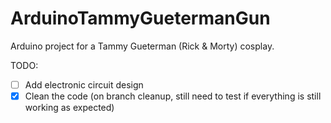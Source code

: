 # ArduinoTammyGuetermanGun
Arduino project for a Tammy Gueterman (Rick &amp; Morty) cosplay.

TODO:
- [ ] Add electronic circuit design
- [x] Clean the code (on branch cleanup, still need to test if everything is still working as expected)
